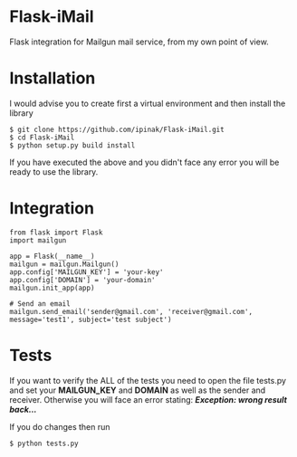 Flask-iMail
===========

Flask integration for Mailgun mail service, from my own point of view.

# Installation

I would advise you to create first a virtual environment and then
install the library

    $ git clone https://github.com/ipinak/Flask-iMail.git
    $ cd Flask-iMail
    $ python setup.py build install

If you have executed the above and you didn't face any error you will
be ready to use the library.


# Integration

    from flask import Flask
    import mailgun

    app = Flask(__name__)
    mailgun = mailgun.Mailgun()
    app.config['MAILGUN_KEY'] = 'your-key'
    app.config['DOMAIN'] = 'your-domain'
    mailgun.init_app(app)

    # Send an email
    mailgun.send_email('sender@gmail.com', 'receiver@gmail.com',
    message='test1', subject='test subject')


# Tests

If you want to verify the ALL of the tests you need to open the file
tests.py and set your **MAILGUN_KEY** and **DOMAIN** as well as the
sender and receiver. Otherwise you will face an error stating:
***Exception: wrong result back...***

If you do changes then run

    $ python tests.py
